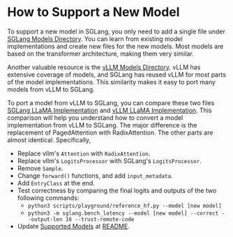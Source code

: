 # How to Support a New Model

To support a new model in SGLang, you only need to add a single file under [SGLang Models Directory](https://github.com/sgl-project/sglang/tree/main/python/sglang/srt/models). You can learn from existing model implementations and create new files for the new models. Most models are based on the transformer architecture, making them very similar.

Another valuable resource is the [vLLM Models Directory](https://github.com/vllm-project/vllm/tree/main/vllm/model_executor/models). vLLM has extensive coverage of models, and SGLang has reused vLLM for most parts of the model implementations. This similarity makes it easy to port many models from vLLM to SGLang.

To port a model from vLLM to SGLang, you can compare these two files [SGLang LLaMA Implementation](https://github.com/sgl-project/sglang/blob/main/python/sglang/srt/models/llama2.py) and [vLLM LLaMA Implementation](https://github.com/vllm-project/vllm/blob/main/vllm/model_executor/models/llama.py). This comparison will help you understand how to convert a model implementation from vLLM to SGLang. The major difference is the replacement of PagedAttention with RadixAttention. The other parts are almost identical. Specifically,
  - Replace vllm's `Attention` with `RadixAttention`.
  - Replace vllm's `LogitsProcessor` with SGLang's `LogitsProcessor`.
  - Remove `Sample`.
  - Change `forward()` functions, and add `input_metadata`.
  - Add `EntryClass` at the end.
  - Test correctness by comparing the final logits and outputs of the two following commands:
    - `python3 scripts/playground/reference_hf.py --model [new model]`
    - `python3 -m sglang.bench_latency --model [new model] --correct --output-len 16 --trust-remote-code`
  - Update [Supported Models](https://github.com/sgl-project/sglang/tree/main?tab=readme-ov-file#supported-models) at [README](../README.md).
